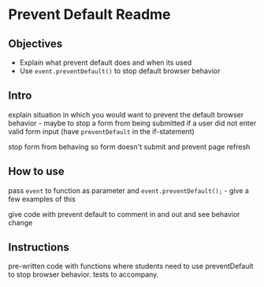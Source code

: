 # Prevent Default Readme

## Objectives
+ Explain what prevent default does and when its used
+ Use `event.preventDefault()` to stop default browser behavior

## Intro

explain situation in which you would want to prevent the default browser behavior - maybe to stop a form from being submitted if a user did not enter valid form input (have `preventDefault` in the if-statement)

stop form from behaving so form doesn't submit and prevent page refresh


## How to use

pass `event` to function as parameter and `event.preventDefault();` - give a few examples of this

give code with prevent default to comment in and out and see behavior change
## Instructions

pre-written code with functions where students need to use preventDefault to stop browser behavior. tests to accompany.